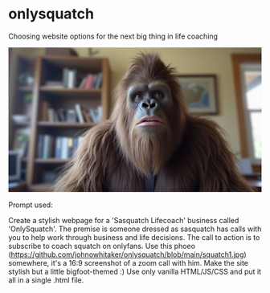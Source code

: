 # onlysquatch
Choosing website options for the next big thing in life coaching

![](squatch1.jpg)

Prompt used:

Create a stylish webpage for a 'Sasquatch Lifecoach' business called 'OnlySquatch'. The premise is someone dressed as sasquatch has calls with you to help work through business and life decisions. The call to action is to subscribe to coach squatch on onlyfans. Use this phoeo (https://github.com/johnowhitaker/onlysquatch/blob/main/squatch1.jpg) somewhere, it's a 16:9 screenshot of a zoom call with him. Make the site stylish but a little bigfoot-themed :) Use only vanilla HTML/JS/CSS and put it all in a single .html file.
